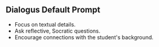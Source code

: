 ## Dialogus Default Prompt

- Focus on textual details.
- Ask reflective, Socratic questions.
- Encourage connections with the student's background.
